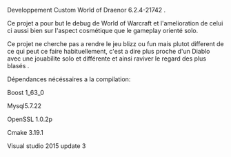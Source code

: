 Developpement Custom World of Draenor 6.2.4-21742 .

Ce projet a pour but le debug de World of Warcraft et l'amelioration de celui ci aussi bien sur l'aspect cosmétique que le gameplay orienté solo. 

Ce projet ne cherche pas a rendre le jeu blizz ou fun mais plutot different de ce qui peut ce faire habituellement, c'est a dire plus proche d'un Diablo avec une jouabilite solo et différente et ainsi raviver le regard des plus blasés .



Dépendances nécéssaires a la compilation:

Boost 1_63_0

Mysql5.7.22

OpenSSL 1.0.2p

Cmake 3.19.1

Visual studio 2015 update 3

